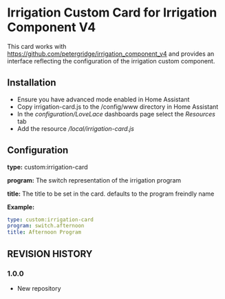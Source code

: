 # Irrigation Custom Card for Irrigation Component V4

This card works with https://github.com/petergridge/irrigation_component_v4 and provides an interface reflecting the configuration of the irrigation custom component.

## Installation
* Ensure you have advanced mode enabled in Home Assistant
* Copy irrigation-card.js to the /config/www directory in Home Assistant
* In the *configuration/LoveLace* dashboards page select the *Resources* tab
* Add the resource */local/irrigation-card.js*

## Configuration

**type:** custom:irrigation-card

**program:** The switch representation of the irrigation program

**title:** The title to be set in the card. defaults to the program freindly name

**Example:**
```yaml
type: custom:irrigation-card
program: switch.afternoon
title: Afternoon Program
```

## REVISION HISTORY
### 1.0.0
* New repository
